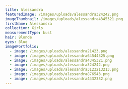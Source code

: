 ```yaml
---
title: Alessandra
featuredImage: /images/uploads/alessandra324242.png
imageThumbnail: /images/uploads/alessandra4345321.png
firstName: Alessandra
collection: Girls
measurementType: bust
hair: Blonde
eyes: Blue
imagePortfolio:
  - image: /images/uploads/alessandra21423.png
  - image: /images/uploads/alessandra64544325.png
  - image: /images/uploads/alessandra4345321.png
  - image: /images/uploads/alessandra324242.png
  - image: /images/uploads/alessandra3123213213.png
  - image: /images/uploads/alessandra876543.png
  - image: /images/uploads/alessandra4432332.png
---
```


